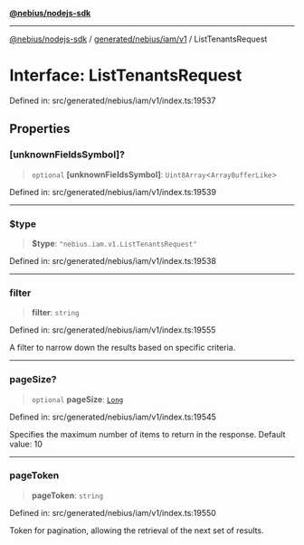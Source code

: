 [**@nebius/nodejs-sdk**](../../../../../README.md)

---

[@nebius/nodejs-sdk](../../../../../README.md) / [generated/nebius/iam/v1](../README.md) / ListTenantsRequest

# Interface: ListTenantsRequest

Defined in: src/generated/nebius/iam/v1/index.ts:19537

## Properties

### \[unknownFieldsSymbol\]?

> `optional` **\[unknownFieldsSymbol\]**: `Uint8Array`\<`ArrayBufferLike`\>

Defined in: src/generated/nebius/iam/v1/index.ts:19539

---

### $type

> **$type**: `"nebius.iam.v1.ListTenantsRequest"`

Defined in: src/generated/nebius/iam/v1/index.ts:19538

---

### filter

> **filter**: `string`

Defined in: src/generated/nebius/iam/v1/index.ts:19555

A filter to narrow down the results based on specific criteria.

---

### pageSize?

> `optional` **pageSize**: [`Long`](../../../../../runtime/protos/core/classes/Long.md)

Defined in: src/generated/nebius/iam/v1/index.ts:19545

Specifies the maximum number of items to return in the response.
Default value: 10

---

### pageToken

> **pageToken**: `string`

Defined in: src/generated/nebius/iam/v1/index.ts:19550

Token for pagination, allowing the retrieval of the next set of results.
